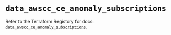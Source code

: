 # `data_awscc_ce_anomaly_subscriptions`

Refer to the Terraform Registory for docs: [`data_awscc_ce_anomaly_subscriptions`](https://registry.terraform.io/providers/hashicorp/awscc/0.70.0/docs/data-sources/ce_anomaly_subscriptions).
